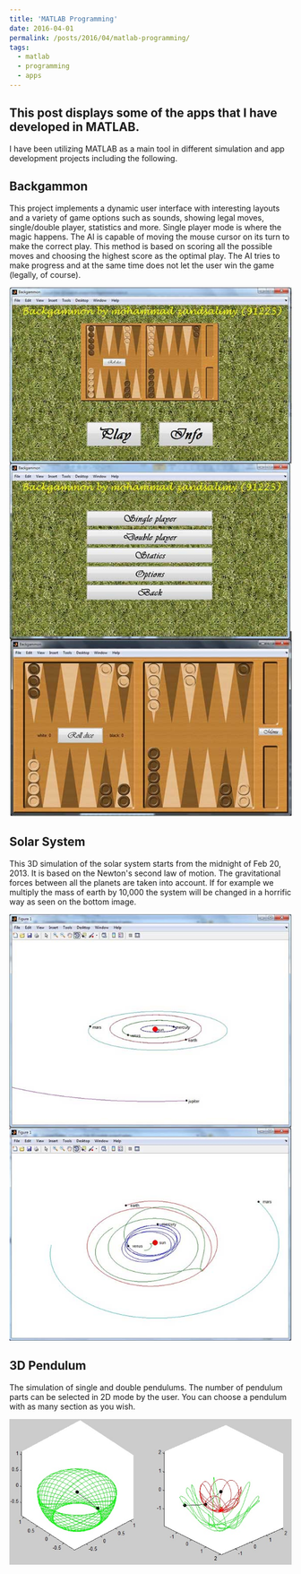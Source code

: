 ```yaml
---
title: 'MATLAB Programming'
date: 2016-04-01
permalink: /posts/2016/04/matlab-programming/
tags:
  - matlab
  - programming
  - apps
---
```


## This post displays some of the apps that I have developed in MATLAB.
I have been utilizing MATLAB as a main tool in different simulation and app development projects including the following.

## Backgammon
This project implements a dynamic user interface with interesting layouts and a variety of game options such as sounds, showing legal moves, single/double player, statistics and more. Single player mode is where the magic happens. The AI is capable of moving the mouse cursor on its turn to make the correct play. This method is based on scoring all the possible moves and choosing the highest score as the optimal play. The AI tries to make progress and at the same time does not let the user win the game (legally, of course).

![](/images/2016-04-01-post-matlab/f1.jpg)

## Solar System
This 3D simulation of the solar system starts from the midnight of Feb 20, 2013. It is based on the Newton's second law of motion. The gravitational forces between all the planets are taken into account. If for example we multiply the mass of earth by 10,000 the system will be changed in a horrific way as seen on the bottom image.

![](/images/2016-04-01-post-matlab/f2.jpg)

## 3D Pendulum
The simulation of single and double pendulums. The number of pendulum parts can be selected in 2D mode by the user. You can choose a pendulum with as many section as you wish.

![](/images/2016-04-01-post-matlab/f3.jpg)
